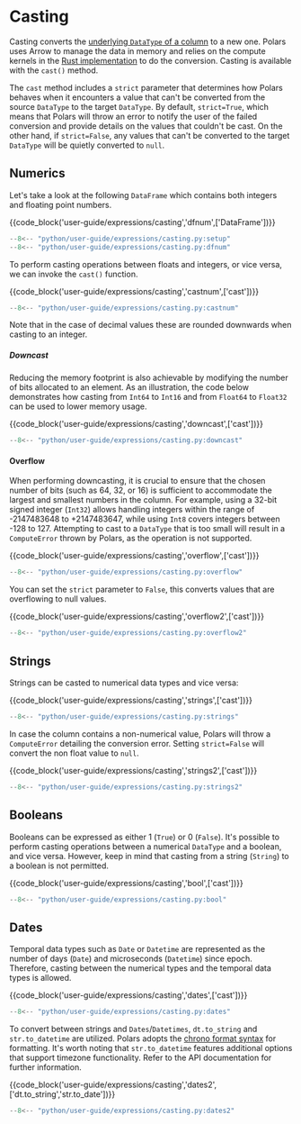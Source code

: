# Casting

Casting converts the [underlying `DataType` of a column](../concepts/data-types-and-structures.md) to a new one. Polars uses Arrow to manage the data in memory and relies on the compute kernels in the [Rust implementation](https://github.com/jorgecarleitao/arrow2) to do the conversion. Casting is available with the `cast()` method.

The `cast` method includes a `strict` parameter that determines how Polars behaves when it encounters a value that can't be converted from the source `DataType` to the target `DataType`. By default, `strict=True`, which means that Polars will throw an error to notify the user of the failed conversion and provide details on the values that couldn't be cast. On the other hand, if `strict=False`, any values that can't be converted to the target `DataType` will be quietly converted to `null`.

## Numerics

Let's take a look at the following `DataFrame` which contains both integers and floating point numbers.

{{code_block('user-guide/expressions/casting','dfnum',['DataFrame'])}}

```python exec="on" result="text" session="user-guide/cast"
--8<-- "python/user-guide/expressions/casting.py:setup"
--8<-- "python/user-guide/expressions/casting.py:dfnum"
```

To perform casting operations between floats and integers, or vice versa, we can invoke the `cast()` function.

{{code_block('user-guide/expressions/casting','castnum',['cast'])}}

```python exec="on" result="text" session="user-guide/cast"
--8<-- "python/user-guide/expressions/casting.py:castnum"
```

Note that in the case of decimal values these are rounded downwards when casting to an integer.

##### Downcast

Reducing the memory footprint is also achievable by modifying the number of bits allocated to an element. As an illustration, the code below demonstrates how casting from `Int64` to `Int16` and from `Float64` to `Float32` can be used to lower memory usage.

{{code_block('user-guide/expressions/casting','downcast',['cast'])}}

```python exec="on" result="text" session="user-guide/cast"
--8<-- "python/user-guide/expressions/casting.py:downcast"
```

#### Overflow

When performing downcasting, it is crucial to ensure that the chosen number of bits (such as 64, 32, or 16) is sufficient to accommodate the largest and smallest numbers in the column. For example, using a 32-bit signed integer (`Int32`) allows handling integers within the range of -2147483648 to +2147483647, while using `Int8` covers integers between -128 to 127. Attempting to cast to a `DataType` that is too small will result in a `ComputeError` thrown by Polars, as the operation is not supported.

{{code_block('user-guide/expressions/casting','overflow',['cast'])}}

```python exec="on" result="text" session="user-guide/cast"
--8<-- "python/user-guide/expressions/casting.py:overflow"
```

You can set the `strict` parameter to `False`, this converts values that are overflowing to null values.

{{code_block('user-guide/expressions/casting','overflow2',['cast'])}}

```python exec="on" result="text" session="user-guide/cast"
--8<-- "python/user-guide/expressions/casting.py:overflow2"
```

## Strings

Strings can be casted to numerical data types and vice versa:

{{code_block('user-guide/expressions/casting','strings',['cast'])}}

```python exec="on" result="text" session="user-guide/cast"
--8<-- "python/user-guide/expressions/casting.py:strings"
```

In case the column contains a non-numerical value, Polars will throw a `ComputeError` detailing the conversion error. Setting `strict=False` will convert the non float value to `null`.

{{code_block('user-guide/expressions/casting','strings2',['cast'])}}

```python exec="on" result="text" session="user-guide/cast"
--8<-- "python/user-guide/expressions/casting.py:strings2"
```

## Booleans

Booleans can be expressed as either 1 (`True`) or 0 (`False`). It's possible to perform casting operations between a numerical `DataType` and a boolean, and vice versa. However, keep in mind that casting from a string (`String`) to a boolean is not permitted.

{{code_block('user-guide/expressions/casting','bool',['cast'])}}

```python exec="on" result="text" session="user-guide/cast"
--8<-- "python/user-guide/expressions/casting.py:bool"
```

## Dates

Temporal data types such as `Date` or `Datetime` are represented as the number of days (`Date`) and microseconds (`Datetime`) since epoch. Therefore, casting between the numerical types and the temporal data types is allowed.

{{code_block('user-guide/expressions/casting','dates',['cast'])}}

```python exec="on" result="text" session="user-guide/cast"
--8<-- "python/user-guide/expressions/casting.py:dates"
```

To convert between strings and `Dates`/`Datetimes`, `dt.to_string` and `str.to_datetime` are utilized. Polars adopts the [chrono format syntax](https://docs.rs/chrono/latest/chrono/format/strftime/index.html) for formatting. It's worth noting that `str.to_datetime` features additional options that support timezone functionality. Refer to the API documentation for further information.

{{code_block('user-guide/expressions/casting','dates2',['dt.to_string','str.to_date'])}}

```python exec="on" result="text" session="user-guide/cast"
--8<-- "python/user-guide/expressions/casting.py:dates2"
```
